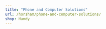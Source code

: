 ```yaml
---
title: "Phone and Computer Solutions"
url: /horsham/phone-and-computer-solutions/
shop: Handy
---
```

